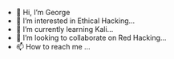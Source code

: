 - 👋 Hi, I’m George
- 👀 I’m interested in Ethical Hacking...
- 🌱 I’m currently learning Kali...
- 💞️ I’m looking to collaborate on Red Hacking...
- 📫 How to reach me ...

<!---
Georgehkj125/Georgehkj125 is a ✨ special ✨ repository because its `README.md` (this file) appears on your GitHub profile.
You can click the Preview link to take a look at your changes.
--->
